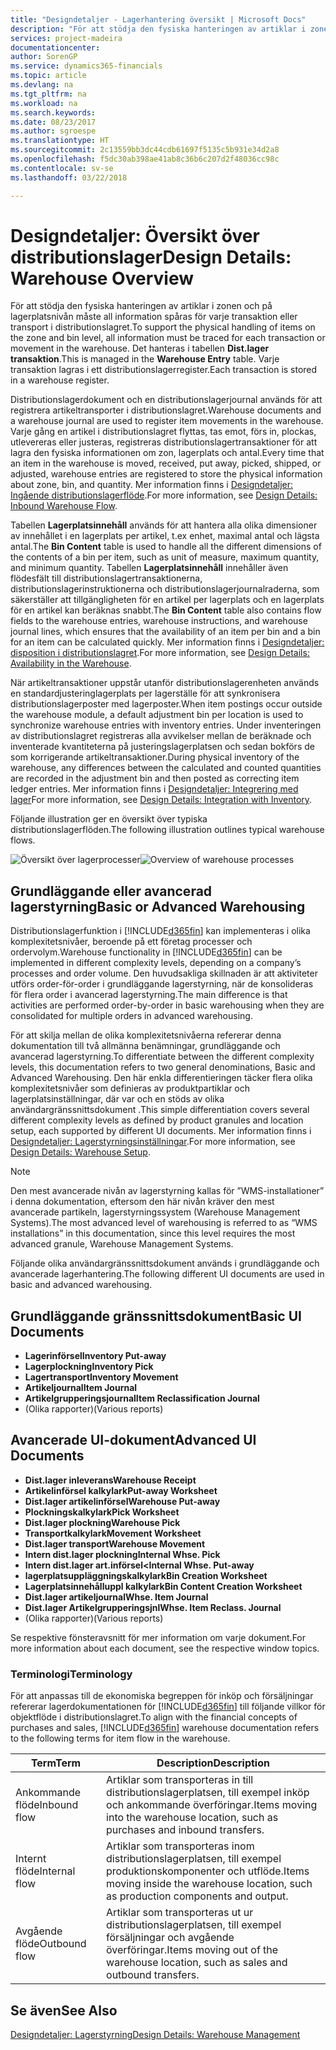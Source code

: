 ```yaml
---
title: "Designdetaljer - Lagerhantering översikt | Microsoft Docs"
description: "För att stödja den fysiska hanteringen av artiklar i zonen och på lagerplatsnivån måste all information spåras för varje transaktion eller transport i distributionslagret. Det hanteras i tabellen **Dist.lager transaktion**. Varje transaktion lagras i ett distributionslagerregister."
services: project-madeira
documentationcenter: 
author: SorenGP
ms.service: dynamics365-financials
ms.topic: article
ms.devlang: na
ms.tgt_pltfrm: na
ms.workload: na
ms.search.keywords: 
ms.date: 08/23/2017
ms.author: sgroespe
ms.translationtype: HT
ms.sourcegitcommit: 2c13559bb3dc44cdb61697f5135c5b931e34d2a8
ms.openlocfilehash: f5dc30ab398ae41ab8c36b6c207d2f48036cc98c
ms.contentlocale: sv-se
ms.lasthandoff: 03/22/2018

---
```

# <a name="design-details-warehouse-overview"></a><span data-ttu-id="ef9ed-105">Designdetaljer: Översikt över distributionslager</span><span class="sxs-lookup"><span data-stu-id="ef9ed-105">Design Details: Warehouse Overview</span></span>
<span data-ttu-id="ef9ed-106">För att stödja den fysiska hanteringen av artiklar i zonen och på lagerplatsnivån måste all information spåras för varje transaktion eller transport i distributionslagret.</span><span class="sxs-lookup"><span data-stu-id="ef9ed-106">To support the physical handling of items on the zone and bin level, all information must be traced for each transaction or movement in the warehouse.</span></span> <span data-ttu-id="ef9ed-107">Det hanteras i tabellen **Dist.lager transaktion**.</span><span class="sxs-lookup"><span data-stu-id="ef9ed-107">This is managed in the **Warehouse Entry** table.</span></span> <span data-ttu-id="ef9ed-108">Varje transaktion lagras i ett distributionslagerregister.</span><span class="sxs-lookup"><span data-stu-id="ef9ed-108">Each transaction is stored in a warehouse register.</span></span>  

<span data-ttu-id="ef9ed-109">Distributionslagerdokument och en distributionslagerjournal används för att registrera artikeltransporter i distributionslagret.</span><span class="sxs-lookup"><span data-stu-id="ef9ed-109">Warehouse documents and a warehouse journal are used to register item movements in the warehouse.</span></span> <span data-ttu-id="ef9ed-110">Varje gång en artikel i distributionslagret flyttas, tas emot, förs in, plockas, utlevereras eller justeras, registreras distributionslagertransaktioner för att lagra den fysiska informationen om zon, lagerplats och antal.</span><span class="sxs-lookup"><span data-stu-id="ef9ed-110">Every time that an item in the warehouse is moved, received, put away, picked, shipped, or adjusted, warehouse entries are registered to store the physical information about zone, bin, and quantity.</span></span> <span data-ttu-id="ef9ed-111">Mer information finns i [Designdetaljer: Ingående distributionslagerflöde](design-details-outbound-warehouse-flow.md).</span><span class="sxs-lookup"><span data-stu-id="ef9ed-111">For more information, see [Design Details: Inbound Warehouse Flow](design-details-outbound-warehouse-flow.md).</span></span>  

<span data-ttu-id="ef9ed-112">Tabellen **Lagerplatsinnehåll** används för att hantera alla olika dimensioner av innehållet i en lagerplats per artikel, t.ex enhet, maximal antal och lägsta antal.</span><span class="sxs-lookup"><span data-stu-id="ef9ed-112">The **Bin Content** table is used to handle all the different dimensions of the contents of a bin per item, such as unit of measure, maximum quantity, and minimum quantity.</span></span> <span data-ttu-id="ef9ed-113">Tabellen **Lagerplatsinnehåll** innehåller även flödesfält till distributionslagertransaktionerna, distributionslagerinstruktionerna och distributionslagerjournalraderna, som säkerställer att tillgängligheten för en artikel per lagerplats och en lagerplats för en artikel kan beräknas snabbt.</span><span class="sxs-lookup"><span data-stu-id="ef9ed-113">The **Bin Content** table also contains flow fields to the warehouse entries, warehouse instructions, and warehouse journal lines, which ensures that the availability of an item per bin and a bin for an item can be calculated quickly.</span></span> <span data-ttu-id="ef9ed-114">Mer information finns i [Designdetaljer: disposition i distributionslagret](design-details-availability-in-the-warehouse.md).</span><span class="sxs-lookup"><span data-stu-id="ef9ed-114">For more information, see [Design Details: Availability in the Warehouse](design-details-availability-in-the-warehouse.md).</span></span>  

<span data-ttu-id="ef9ed-115">När artikeltransaktioner uppstår utanför distributionslagerenheten används en standardjusteringlagerplats per lagerställe för att synkronisera distributionslagerposter med lagerposter.</span><span class="sxs-lookup"><span data-stu-id="ef9ed-115">When item postings occur outside the warehouse module, a default adjustment bin per location is used to synchronize warehouse entries with inventory entries.</span></span> <span data-ttu-id="ef9ed-116">Under inventeringen av distributionslagret registreras alla avvikelser mellan de beräknade och inventerade kvantiteterna på justeringslagerplatsen och sedan bokförs de som korrigerande artikeltransaktioner.</span><span class="sxs-lookup"><span data-stu-id="ef9ed-116">During physical inventory of the warehouse, any differences between the calculated and counted quantities are recorded in the adjustment bin and then posted as correcting item ledger entries.</span></span> <span data-ttu-id="ef9ed-117">Mer information finns i [Designdetaljer: Integrering med lager](design-details-integration-with-inventory.md)</span><span class="sxs-lookup"><span data-stu-id="ef9ed-117">For more information, see [Design Details: Integration with Inventory](design-details-integration-with-inventory.md).</span></span>  

<span data-ttu-id="ef9ed-118">Följande illustration ger en översikt över typiska distributionslagerflöden.</span><span class="sxs-lookup"><span data-stu-id="ef9ed-118">The following illustration outlines typical warehouse flows.</span></span>  

<span data-ttu-id="ef9ed-119">![Översikt över lagerprocesser](media/design_details_warehouse_management_overview.png "design_details_warehouse_management_overview")</span><span class="sxs-lookup"><span data-stu-id="ef9ed-119">![Overview of warehouse processes](media/design_details_warehouse_management_overview.png "design_details_warehouse_management_overview")</span></span>  

## <a name="basic-or-advanced-warehousing"></a><span data-ttu-id="ef9ed-120">Grundläggande eller avancerad lagerstyrning</span><span class="sxs-lookup"><span data-stu-id="ef9ed-120">Basic or Advanced Warehousing</span></span>  
<span data-ttu-id="ef9ed-121">Distributionslagerfunktion i [!INCLUDE[d365fin](includes/d365fin_md.md)] kan implementeras i olika komplexitetsnivåer, beroende på ett företag processer och ordervolym.</span><span class="sxs-lookup"><span data-stu-id="ef9ed-121">Warehouse functionality in [!INCLUDE[d365fin](includes/d365fin_md.md)] can be implemented in different complexity levels, depending on a company’s processes and order volume.</span></span> <span data-ttu-id="ef9ed-122">Den huvudsakliga skillnaden är att aktiviteter utförs order-för-order i grundläggande lagerstyrning, när de konsolideras för flera order i avancerad lagerstyrning.</span><span class="sxs-lookup"><span data-stu-id="ef9ed-122">The main difference is that activities are performed order-by-order in basic warehousing when they are consolidated for multiple orders in advanced warehousing.</span></span>  

 <span data-ttu-id="ef9ed-123">För att skilja mellan de olika komplexitetsnivåerna refererar denna dokumentation till två allmänna benämningar, grundläggande och avancerad lagerstyrning.</span><span class="sxs-lookup"><span data-stu-id="ef9ed-123">To differentiate between the different complexity levels, this documentation refers to two general denominations, Basic and Advanced Warehousing.</span></span> <span data-ttu-id="ef9ed-124">Den här enkla differentieringen täcker flera olika komplexitetsnivåer som definieras av produktpartiklar och lagerplatsinställningar, där var och en stöds av olika användargränssnittsdokument .</span><span class="sxs-lookup"><span data-stu-id="ef9ed-124">This simple differentiation covers several different complexity levels as defined by product granules and location setup, each supported by different UI documents.</span></span> <span data-ttu-id="ef9ed-125">Mer information finns i [Designdetaljer: Lagerstyrningsinställningar](design-details-warehouse-setup.md).</span><span class="sxs-lookup"><span data-stu-id="ef9ed-125">For more information, see [Design Details: Warehouse Setup](design-details-warehouse-setup.md).</span></span>  

> [!NOTE]  
>  <span data-ttu-id="ef9ed-126">Den mest avancerade nivån av lagerstyrning kallas för ”WMS-installationer” i denna dokumentation, eftersom den här nivån kräver den mest avancerade partikeln, lagerstyrningssystem (Warehouse Management Systems).</span><span class="sxs-lookup"><span data-stu-id="ef9ed-126">The most advanced level of warehousing is referred to as “WMS installations” in this documentation, since this level requires the most advanced granule, Warehouse Management Systems.</span></span>  

 <span data-ttu-id="ef9ed-127">Följande olika användargränssnittsdokument används i grundläggande och avancerade lagerhantering.</span><span class="sxs-lookup"><span data-stu-id="ef9ed-127">The following different UI documents are used in basic and advanced warehousing.</span></span>  

## <a name="basic-ui-documents"></a><span data-ttu-id="ef9ed-128">Grundläggande gränssnittsdokument</span><span class="sxs-lookup"><span data-stu-id="ef9ed-128">Basic UI Documents</span></span>  

-   <span data-ttu-id="ef9ed-129">**Lagerinförsel**</span><span class="sxs-lookup"><span data-stu-id="ef9ed-129">**Inventory Put-away**</span></span>  
-   <span data-ttu-id="ef9ed-130">**Lagerplockning**</span><span class="sxs-lookup"><span data-stu-id="ef9ed-130">**Inventory Pick**</span></span>  
-   <span data-ttu-id="ef9ed-131">**Lagertransport**</span><span class="sxs-lookup"><span data-stu-id="ef9ed-131">**Inventory Movement**</span></span>  
-   <span data-ttu-id="ef9ed-132">**Artikeljournal**</span><span class="sxs-lookup"><span data-stu-id="ef9ed-132">**Item Journal**</span></span>  
-   <span data-ttu-id="ef9ed-133">**Artikelgrupperingsjournal**</span><span class="sxs-lookup"><span data-stu-id="ef9ed-133">**Item Reclassification Journal**</span></span>  
-   <span data-ttu-id="ef9ed-134">(Olika rapporter)</span><span class="sxs-lookup"><span data-stu-id="ef9ed-134">(Various reports)</span></span>  

## <a name="advanced-ui-documents"></a><span data-ttu-id="ef9ed-135">Avancerade UI-dokument</span><span class="sxs-lookup"><span data-stu-id="ef9ed-135">Advanced UI Documents</span></span>  

-   <span data-ttu-id="ef9ed-136">**Dist.lager inleverans**</span><span class="sxs-lookup"><span data-stu-id="ef9ed-136">**Warehouse Receipt**</span></span>  
-   <span data-ttu-id="ef9ed-137">**Artikelinförsel kalkylark**</span><span class="sxs-lookup"><span data-stu-id="ef9ed-137">**Put-away Worksheet**</span></span>  
-   <span data-ttu-id="ef9ed-138">**Dist.lager artikelinförsel**</span><span class="sxs-lookup"><span data-stu-id="ef9ed-138">**Warehouse Put-away**</span></span>  
-   <span data-ttu-id="ef9ed-139">**Plockningskalkylark**</span><span class="sxs-lookup"><span data-stu-id="ef9ed-139">**Pick Worksheet**</span></span>  
-   <span data-ttu-id="ef9ed-140">**Dist.lager plockning**</span><span class="sxs-lookup"><span data-stu-id="ef9ed-140">**Warehouse Pick**</span></span>  
-   <span data-ttu-id="ef9ed-141">**Transportkalkylark**</span><span class="sxs-lookup"><span data-stu-id="ef9ed-141">**Movement Worksheet**</span></span>  
-   <span data-ttu-id="ef9ed-142">**Dist.lager transport**</span><span class="sxs-lookup"><span data-stu-id="ef9ed-142">**Warehouse Movement**</span></span>  
-   <span data-ttu-id="ef9ed-143">**Intern dist.lager plockning**</span><span class="sxs-lookup"><span data-stu-id="ef9ed-143">**Internal Whse. Pick**</span></span>  
-   <span data-ttu-id="ef9ed-144">**Intern dist.lager art.införsel<**</span><span class="sxs-lookup"><span data-stu-id="ef9ed-144">**Internal Whse. Put-away**</span></span>  
-   <span data-ttu-id="ef9ed-145">**lagerplatsuppläggningskalkylark**</span><span class="sxs-lookup"><span data-stu-id="ef9ed-145">**Bin Creation Worksheet**</span></span>  
-   <span data-ttu-id="ef9ed-146">**Lagerplatsinnehålluppl kalkylark**</span><span class="sxs-lookup"><span data-stu-id="ef9ed-146">**Bin Content Creation Worksheet**</span></span>  
-   <span data-ttu-id="ef9ed-147">**Dist.lager artikeljournal**</span><span class="sxs-lookup"><span data-stu-id="ef9ed-147">**Whse. Item Journal**</span></span>  
-   <span data-ttu-id="ef9ed-148">**Dist.lager Artikelgrupperingsjnl**</span><span class="sxs-lookup"><span data-stu-id="ef9ed-148">**Whse. Item Reclass. Journal**</span></span>  
-   <span data-ttu-id="ef9ed-149">(Olika rapporter)</span><span class="sxs-lookup"><span data-stu-id="ef9ed-149">(Various reports)</span></span>  

<span data-ttu-id="ef9ed-150">Se respektive fönsteravsnitt för mer information om varje dokument.</span><span class="sxs-lookup"><span data-stu-id="ef9ed-150">For more information about each document, see the respective window topics.</span></span>  

### <a name="terminology"></a><span data-ttu-id="ef9ed-151">Terminologi</span><span class="sxs-lookup"><span data-stu-id="ef9ed-151">Terminology</span></span>  
<span data-ttu-id="ef9ed-152">För att anpassas till de ekonomiska begreppen för inköp och försäljningar refererar lagerdokumentationen för [!INCLUDE[d365fin](includes/d365fin_md.md)] till följande villkor för objektflöde i distributionslagret.</span><span class="sxs-lookup"><span data-stu-id="ef9ed-152">To align with the financial concepts of purchases and sales, [!INCLUDE[d365fin](includes/d365fin_md.md)] warehouse documentation refers to the following terms for item flow in the warehouse.</span></span>  

|<span data-ttu-id="ef9ed-153">Term</span><span class="sxs-lookup"><span data-stu-id="ef9ed-153">Term</span></span>|<span data-ttu-id="ef9ed-154">Description</span><span class="sxs-lookup"><span data-stu-id="ef9ed-154">Description</span></span>|  
|----------|---------------------------------------|  
|<span data-ttu-id="ef9ed-155">Ankommande flöde</span><span class="sxs-lookup"><span data-stu-id="ef9ed-155">Inbound flow</span></span>|<span data-ttu-id="ef9ed-156">Artiklar som transporteras in till distributionslagerplatsen, till exempel inköp och ankommande överföringar.</span><span class="sxs-lookup"><span data-stu-id="ef9ed-156">Items moving into the warehouse location, such as purchases and inbound transfers.</span></span>|  
|<span data-ttu-id="ef9ed-157">Internt flöde</span><span class="sxs-lookup"><span data-stu-id="ef9ed-157">Internal flow</span></span>|<span data-ttu-id="ef9ed-158">Artiklar som transporteras inom distributionslagerplatsen, till exempel produktionskomponenter och utflöde.</span><span class="sxs-lookup"><span data-stu-id="ef9ed-158">Items moving inside the warehouse location, such as production components and output.</span></span>|  
|<span data-ttu-id="ef9ed-159">Avgående flöde</span><span class="sxs-lookup"><span data-stu-id="ef9ed-159">Outbound flow</span></span>|<span data-ttu-id="ef9ed-160">Artiklar som transporteras ut ur distributionslagerplatsen, till exempel försäljningar och avgående överföringar.</span><span class="sxs-lookup"><span data-stu-id="ef9ed-160">Items moving out of the warehouse location, such as sales and outbound transfers.</span></span>|  

## <a name="see-also"></a><span data-ttu-id="ef9ed-161">Se även</span><span class="sxs-lookup"><span data-stu-id="ef9ed-161">See Also</span></span>  
 [<span data-ttu-id="ef9ed-162">Designdetaljer: Lagerstyrning</span><span class="sxs-lookup"><span data-stu-id="ef9ed-162">Design Details: Warehouse Management</span></span>](design-details-warehouse-management.md)

